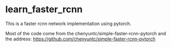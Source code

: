 # learn_faster_rcnn
This is a faster rcnn network implementation using pytorch.

Most of the code come from the chenyuntc/simple-faster-rcnn-pytorch 
and the address: https://github.com/chenyuntc/simple-faster-rcnn-pytorch
